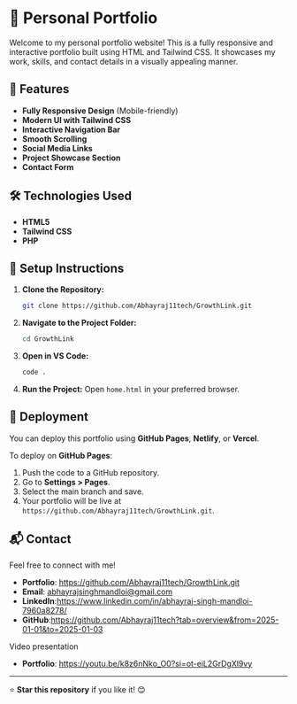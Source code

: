 # 🚀 Personal Portfolio

Welcome to my personal portfolio website! This is a fully responsive and interactive portfolio built using HTML and Tailwind CSS. It showcases my work, skills, and contact details in a visually appealing manner.

<!-- ## 📸 Preview -->

<!-- ![Portfolio Preview](your-image-link-here) -->

## 🎯 Features

-  **Fully Responsive Design** (Mobile-friendly)
-  **Modern UI with Tailwind CSS**
-  **Interactive Navigation Bar**
-  **Smooth Scrolling**
-  **Social Media Links**
-  **Project Showcase Section**
-  **Contact Form**

## 🛠️ Technologies Used

- **HTML5**
- **Tailwind CSS**
- **PHP**

## 🔧 Setup Instructions

1. **Clone the Repository:**
   ```bash
   git clone https://github.com/Abhayraj11tech/GrowthLink.git
   ```

2. **Navigate to the Project Folder:**
   ```bash
   cd GrowthLink
   ```

3. **Open in VS Code:**
   ```bash
   code .
   ```

4. **Run the Project:**
   Open `home.html` in your preferred browser.

## 🚀 Deployment

You can deploy this portfolio using **GitHub Pages**, **Netlify**, or **Vercel**.

To deploy on **GitHub Pages**:
1. Push the code to a GitHub repository.
2. Go to **Settings > Pages**.
3. Select the main branch and save.
4. Your portfolio will be live at `https://github.com/Abhayraj11tech/GrowthLink.git`.

## 📬 Contact

Feel free to connect with me!
- **Portfolio**: https://github.com/Abhayraj11tech/GrowthLink.git
- **Email**: abhayrajsinghmandloi@gmail.com
- **LinkedIn**:https://www.linkedin.com/in/abhayraj-singh-mandloi-7960a8278/
- **GitHub**:https://github.com/Abhayraj11tech?tab=overview&from=2025-01-01&to=2025-01-03


Video presentation
- **Portfolio**: https://youtu.be/k8z6nNko_O0?si=ot-eiL2GrDgXl9vy

---

⭐ **Star this repository** if you like it! 😊
